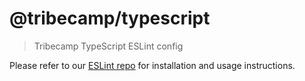 # @tribecamp/typescript

> Tribecamp TypeScript ESLint config

Please refer to our [ESLint repo](https://github.com/tribecamp/eslint#readme) for installation and usage instructions.
